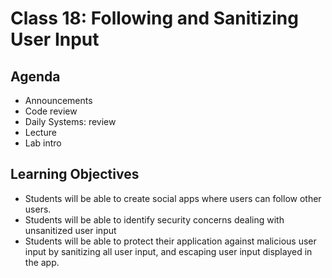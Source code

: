 # Class 18: Following and Sanitizing User Input

## Agenda

- Announcements
- Code review
- Daily Systems: review
- Lecture
- Lab intro

## Learning Objectives

- Students will be able to create social apps where users can follow other users.
- Students will be able to identify security concerns dealing with unsanitized user input
- Students will be able to protect their application against malicious user input by sanitizing all user input, and escaping user input displayed in the app.
